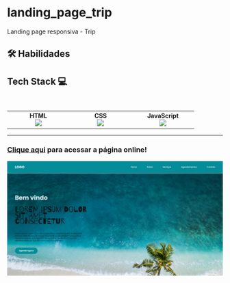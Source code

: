 # landing_page_trip

Landing page responsiva - Trip

## 🛠 Habilidades



## Tech Stack :computer:


<br>
<table>
<tbody>

</tr>

<td align="center" width="20%">
<span><b><center>HTML</center></b></span> 
<img height=65px src="https://img.icons8.com/color/2x/html-5.png"> 
</td>


<td align="center" width="20%">
<span><b><center>CSS</center></b></span> 
<img height=65px src="https://img.icons8.com/color/2x/html-5.png"> 
</td>

<td align="center" width="20%">
<span><b><center>JavaScript</center></b></span> 
<img height=65px src="https://img.icons8.com/color/2x/javascript.png"> 
</td>


</tr>





</tbody>
</table>

____




### [Clique aqui](https://landing-page-trip.netlify.app/) para acessar a página online!

![image](preview.jpg)

